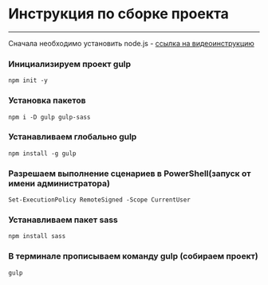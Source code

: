 # Инструкция по сборке проекта

---

Сначала необходимо установить node.js - [ссылка на видеоинструкцию](https://youtu.be/II_kZ8Pp0g0?si=vs4tHve0TNdsWe3K)

### Инициализируем проект gulp

```
npm init -y
```

### Установка пакетов

```
npm i -D gulp gulp-sass
```

### Устанавливаем глобально gulp

```
npm install -g gulp
```

### Разрешаем выполнение сценариев в PowerShell(запуск от имени администратора)

```
Set-ExecutionPolicy RemoteSigned -Scope CurrentUser
```

### Устанавливаем пакет sass

```
npm install sass
```

### В терминале прописываем команду gulp (собираем проект)

```
gulp
```

